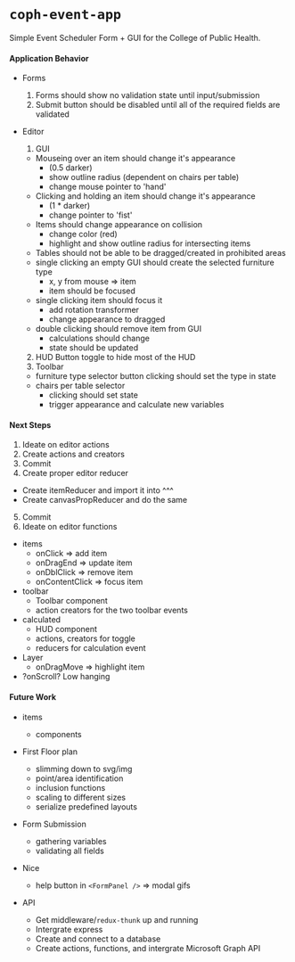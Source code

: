 # `coph-event-app`

Simple Event Scheduler Form + GUI for the College of Public Health.

#### Application Behavior

- Forms
  1. Forms should show no validation state until input/submission
  2. Submit button should be disabled until all of the required fields are validated

- Editor
  1. GUI
    - Mouseing over an item should change it's appearance 
      * (0.5 darker)
      * show outline radius (dependent on chairs per table)
      * change mouse pointer to 'hand'
    - Clicking and holding an item should change it's appearance 
      * (1 * darker)
      * change pointer to 'fist'
    - Items should change appearance on collision
      * change color (red)
      * highlight and show outline radius for intersecting items
    - Tables should not be able to be dragged/created in prohibited areas
    - single clicking an empty GUI should create the selected furniture type
      * x, y from mouse => item
      * item should be focused
    - single clicking item should focus it
      * add rotation transformer
      * change appearance to dragged
    - double clicking should remove item from GUI
      * calculations should change
      * state should be updated
  2. HUD
    Button toggle to hide most of the HUD
  3. Toolbar
    * furniture type selector button
      clicking should set the type in state
    * chairs per table selector
      * clicking should set state
      * trigger appearance and calculate new variables


#### Next Steps

1. Ideate on editor actions
2. Create actions and creators
3. Commit
4. Create proper editor reducer
  * Create itemReducer and import it into ^^^
  * Create canvasPropReducer and do the same
5. Commit
6. Ideate on editor functions
  - items
    * onClick => add item
    * onDragEnd => update item
    * onDblClick => remove item
    * onContentClick => focus item
  - toolbar
    * Toolbar component
    * action creators for the two toolbar events
  - calculated
    * HUD component
    * actions, creators for toggle
    * reducers for calculation event
  - Layer
    * onDragMove => highlight item
  - ?onScroll? Low hanging


#### Future Work

- items
  * components

- First Floor plan
  * slimming down to svg/img
  * point/area identification
  * inclusion functions
  * scaling to different sizes
  * serialize predefined layouts

- Form Submission
  * gathering variables
  * validating all fields

- Nice
  * help button in `<FormPanel />` => modal gifs

- API
  * Get middleware/`redux-thunk` up and running
  * Intergrate express
  * Create and connect to a database
  * Create actions, functions, and intergrate Microsoft Graph API